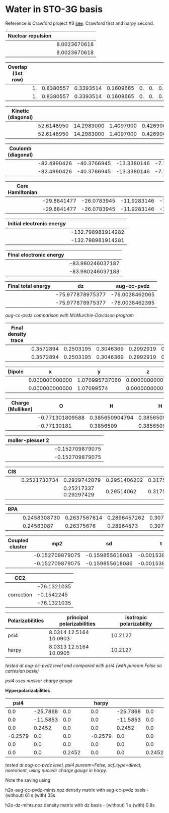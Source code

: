 # Water in STO-3G basis

Reference is Crawford project #3 [see](https://github.com/CrawfordGroup/ProgrammingProjects/blob/master/Project%2303/output/h2o/STO-3G/output.txt). Crawford first and harpy second.

| Nuclear repulsion      |	             |
|------------------------|-------------------|
|                        |   8.0023670618    |
|                        |   8.0023670618    |

| Overlap (1st row)      |       |       |       |       |       |       |       |       |       |       |       |       |       |       |                
|-----------|-------|-------|-------|-------|-------|-------|-------|-------|-------|-------|-------|-------|-------|-------|
|     | 1. | 0.8380557 | 0.3393514 | 0.1609665 | 0. | 0. | 0. | 0. | 0. | 0. | 0.0179951 | 0.0552886 | 0.0179951 |0.0552886 |
|	                 |  1.   | 0.8380557 |0.3393514 |0.1609665 | 0.   | 0. |   0.  |  0.    |    0. |       0. | 0.0179951 |0.0552886 |0.0179951 | 0.0552886 |

| Kinetic (diagonal)     |       |       |       |       |       |       |       |       |       |       |       |       |       |       |                
|--------|-------|-------|-------|-------|-------|-------|-------|-------|-------|-------|-------|-------|-------|-------|
|    | 52.6148950 |14.2983000 |1.4097000 |0.4269000 |3.6349776| 3.6349776| 3.6349776 |0.5342500| 0.5342500 |0.5342500 |1.4157260 | 0.2664000| 1.4157260 |0.2664000|
| |	52.6148950 |14.2983000| 1.4097000 |0.4269000 |3.6349776| 3.6349776 |3.6349776| 0.5342500 |0.5342500 |0.5342500 |  1.4157260	|0.2664000| 1.4157260|	0.2664000 |

| Coulomb (diagonal)     |       |       |       |       |       |       |       |       |       |       |       |       |       |       |                
|--------|-------|-------|-------|-------|-------|-------|-------|-------|-------|-------|-------|-------|-------|-------|
|   | -82.4990426 | -40.3766945 |-13.3380146| -7.7470598| -11.7587263 |-11.7247201 |-11.6714398| -4.8575277| -4.7808320| -4.6606664 | -5.8164327 | -4.5175558 |-5.8164327 | -4.5175558|
|  | -82.4990426 |-40.3766945 |-13.3380146| -7.7470598 |-11.7587263| -11.7247201 |-11.6714398| -4.8575278 |-4.7808320| -4.6606664  |-5.8164327 | -4.5175558 |-5.8164327 | -4.5175558 |

| Core Hamiltonian       |       |       |       |       |       |       |       |       |       |       |       |       |       |       |                
|---------|-------|-------|-------|-------|-------|-------|-------|-------|-------|-------|-------|-------|-------|-------|
|   | -29.8841477 |-26.0783945 |-11.9283146 |-7.3201598| -8.1237488 |-8.0897426| -8.0364623 |-4.3232777| -4.2465820|-4.1264164 | -4.4007067| -4.2511558|-4.4007067 |-4.2511558 |
|  | -29.8841477 |-26.0783945| -11.9283146| -7.3201598 |-8.1237488 |-8.0897426 |-8.0364623 |-4.3232778| -4.2465820| -4.1264164 | -4.4007067 | -4.2511558 |-4.4007067| -4.2511558|

| Initial electronic energy  |                      |
|----------------------------|----------------------|
|                            |  -132.798981914282   |
|                            |  -132.798981914281   |

| Final electronic energy    |                      |
|----------------------------|----------------------|
|                            |  -83.980246037187    |
|                            |  -83.980246037188    |

| Final total energy         |          dz          |     aug-cc-pvdz      |
|----------------------------|----------------------|----------------------|
|                            |  -75.977878975377    |   -76.0038462065     |
|                            |  -75.977878975377    |   -76.0038462395     |

*aug-cc-pvdz comparison with McMurchie-Davidson program*
                          
						               
| Final density trace    |       |       |       |       |       |       |       |       |       |       |       |       |       |       |                
|--------|-------|-------|-------|-------|-------|-------|-------|-------|-------|-------|-------|-------|-------|-------|
|   | 0.3572894 |0.2503195 |0.3046369| 0.2992919| 0.3091959 |0.3784894 |0.5363885 |0.0471462 |0.1081589| 0.1637180| 0.0859661| 0.0349829 |0.0859661 |0.0349829 |
|   | 0.3572894 |0.2503195 |0.3046369| 0.2992919| 0.3091959 |0.3784894 |0.5363885 |0.0471462 |0.1081589| 0.1637180|0.0859661 |0.0349829| 0.0859661| 0.0349829|

| Dipole                      |          x          |         y      |      z     |  resultant   |
|----------------------------|----------------------|----------------------|-----------|----------|
|                            |  0.000000000000    |   1.070995737060     | 0.000000000000  | 1.070995737060 |
|                            |  0.000000000000   |   1.07099574      | 0.000000000000 |  1.07099574 |
 
| Charge (Mulliken)          |          O          |         H      |      H    |
|----------------------------|---------------------|----------------|-----------|
|                            |  -0.771301809588   |   0.385650904794    | 0.385650904794  |
|                            |  -0.77130181   |   0.3856509     | 0.3856509 |

| moller-plesset 2   |               |
| ------------------|------------|
|      | -0.152709879075 |
|     |  -0.152709879075 |

| CIS   |        |      |      |        |          |
|-------|--------|------|------|--------|----------|
|   | 0.2521733734 | 0.2929742879 | 0.2951406202 | 0.3175855602 | 0.3372543633  |
|   | |0.25217337    0.29297429   | 0.29514062   | 0.31758556   | 0.33725436 |


| RPA   |        |      |      |        |          |
|-------|--------|------|------|--------|----------|
|   | 0.2458308730  | 0.2637567614 | 0.2896457262 | 0.3073528488 | 0.3111679098    |
|   | 0.24583087    |  0.26375676  | 0.28964573    | 0.30735285  | 0.31116791|
                                
| Coupled cluster            |          mp2          |         sd           |      t           |
|----------------------------|-----------------------|----------------------|------------------|
|                            |  -0.152709879075      |    -0.159855618083   | -0.001538065776  |
|                            |   -0.152709879075     |  -0.159855618086     |-0.001538065776   |

|   CC2                   |                   |
|-------------------------|-------------------|
|                         | -76.1321035 |
| correction              |  -0.1542245   |
|                         | -76.1321035 |


| Polarizabilities        |       principal polarizabilities  |  isotropic polarizability   |
|-------------------------|-----------------------------------|-----------------------------|
|    psi4                 |   8.0314  12.5164  10.0903        | 10.2127                     |
|   harpy                 |   8.0313  12.5164  10.0905        | 10.2127                     |

*tested at aug-cc-pvdz level and compared with psi4 (with puream False so cartesian basis)*

*psi4 uses nuclear charge gauge*

**Hyperpolarizabilities**

|   psi4      |            |    |  | harpy |    |      |
|---------|--------|-------------|--|----|-------|-------|
| 0.0 |-25.7868 | 0.0 |  | 0.0 | -25.7868 | 0.0 |
| 0.0 | -11.5853 | 0.0 |  | 0.0 |  -11.5853 | 0.0 |
| 0.0 |  0.2452 | 0.0 |   | 0.0  | 0.2452 | 0.0 |
| -0.2579 | 0.0 | 0.0 |   | -0.2579 | 0.0 | 0.0 |
| 0.0 | 0.0 | 0.0 |   | 0.0 |  0.0 | 0.0 |
| 0.0 | 0.0 | 0.2452 |   | 0.0 | 0.0 | 0.2452  |

*tested at aug-cc-pvdz level, psi4 puream=False, scf_type=direct, noreorient, using nuclear charge gauge in harpy.*


Note the saving using 

h2o-aug-cc-pvdz-mints.npz density matrix with aug-cc-pvdz basis - (without) 61 s (with) 35s

h2o-dz-mints.npz density matrix with dz basis - (without) 1 s (with) 0.8s
                     
